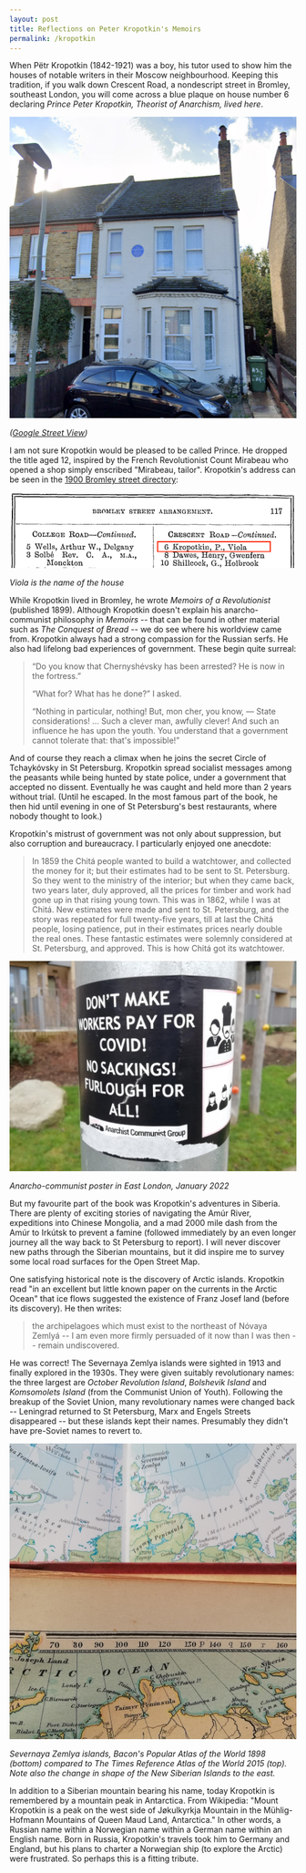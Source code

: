 ```yaml
---
layout: post
title: Reflections on Peter Kropotkin's Memoirs
permalink: /kropotkin
---
```


When Pëtr Kropotkin (1842-1921) was a boy, his tutor used to show him the houses of notable writers in their Moscow neighbourhood. Keeping this tradition, if you walk down Crescent Road, a nondescript street in Bromley, southeast London, you will come across a blue plaque on house number 6 declaring *Prince Peter Kropotkin, Theorist of Anarchism, lived here*.

![View of house](/assets/kropotkin/kropotkin_house.png)

*([Google Street View](https://www.google.com/maps/place/6+Crescent+Rd,+Bromley+BR1+3PW,+UK/@51.4119931,0.0153766,3a,75y,194.38h,93.85t/data=!3m6!1e1!3m4!1sJc-0eXuNsM-PJatXJosDTw!2e0!7i16384!8i8192!4m6!3m5!1s0x47d8aa131a990ebb:0x439bd78b6b5566fb!8m2!3d51.4118323!4d0.0152948!16s%2Fg%2F11c1f2dd0w))*

I am not sure Kropotkin would be pleased to be called Prince. He dropped the title aged 12, inspired by the French Revolutionist Count Mirabeau who opened a shop simply enscribed "Mirabeau, tailor". Kropotkin's address can be seen in the [1900 Bromley street directory](https://www.bblhs.org.uk/directories):

![Street directory](/assets/kropotkin/kropotkin_address.png)

*Viola is the name of the house*

While Kropotkin lived in Bromley, he wrote *Memoirs of a Revolutionist* (published 1899). Although Kropotkin doesn't explain his anarcho-communist philosophy in *Memoirs* -- that can be found in other material such as *The Conquest of Bread* -- we do see where his worldview came from. Kropotkin always had a strong compassion for the Russian serfs. He also had lifelong bad experiences of government. These begin quite surreal:

> “Do you know that Chernyshévsky has been arrested? He is now in the fortress.”
> 
> “What for? What has he done?” I asked.
> 
> “Nothing in particular, nothing! But, mon cher, you know, — State considerations! ... Such a clever man, awfully clever! And such an influence he has upon the youth. You understand that a government cannot tolerate that: that's impossible!”

And of course they reach a climax when he joins the secret Circle of Tchaykóvsky in St Petersburg. Kropotkin spread socialist messages among the peasants while being hunted by state police, under a government that accepted no dissent. Eventually he was caught and held more than 2 years without trial. (Until he escaped. In the most famous part of the book, he then hid until evening in one of St Petersburg's best restaurants, where nobody thought to look.)

Kropotkin's mistrust of government was not only about suppression, but also corruption and bureaucracy. I particularly enjoyed one anecdote:

> In 1859 the Chitá people wanted to build a watchtower, and collected the money for it; but their estimates had to be sent to St. Petersburg. So they went to the ministry of the interior; but when they came back, two years later, duly approved, all the prices for timber and work had gone up in that rising young town. This was in 1862, while I was at Chitá. New estimates were made and sent to St. Petersburg, and the story was repeated for full twenty-five years, till at last the Chitá people, losing patience, put in their estimates prices nearly double the real ones. These fantastic estimates were solemnly considered at St. Petersburg, and approved. This is how Chitá got its watchtower.

![Poster](/assets/kropotkin/anarchocommunistposter.jpg)

*Anarcho-communist poster in East London, January 2022*

But my favourite part of the book was Kropotkin's adventures in Siberia. There are plenty of exciting stories of navigating the Amúr River, expeditions into Chinese Mongolia, and a mad 2000 mile dash from the Amúr to Irkútsk to prevent a famine (followed immediately by an even longer journey all the way back to St Petersburg to report). I will never discover new paths through the Siberian mountains, but it did inspire me to survey some local road surfaces for the Open Street Map.

One satisfying historical note is the discovery of Arctic islands. Kropotkin read "in an excellent but little known paper on the currents in the Arctic Ocean" that ice flows suggested the existence of Franz Josef land (before its discovery). He then writes:

> the archipelagoes which must exist to the northeast of Nóvaya Zemlyá -- I am even more firmly persuaded of it now than I was then -- remain undiscovered. 

He was correct! The Severnaya Zemlya islands were sighted in 1913 and finally explored in the 1930s. They were given suitably revolutionary names: the three largest are *October Revolution Island*, *Bolshevik Island* and *Komsomolets Island* (from the Communist Union of Youth). Following the breakup of the Soviet Union, many revolutionary names were changed back -- Leningrad returned to St Petersburg, Marx and Engels Streets disappeared -- but these islands kept their names. Presumably they didn't have pre-Soviet names to revert to.

![Atlases](/assets/kropotkin/islands.jpeg)

*Severnaya Zemlya islands, Bacon's Popular Atlas of the World 1898 (bottom) compared to The Times Reference Atlas of the World 2015 (top). Note also the change in shape of the New Siberian Islands to the east.*

In addition to a Siberian mountain bearing his name, today Kropotkin is remembered by a mountain peak in Antarctica. From Wikipedia: "Mount Kropotkin is a peak on the west side of Jøkulkyrkja Mountain in the Mühlig-Hofmann Mountains of Queen Maud Land, Antarctica." In other words, a Russian name within a Norwegian name within a German name within an English name. Born in Russia, Kropotkin's travels took him to Germany and England, but his plans to charter a Norwegian ship (to explore the Arctic) were frustrated. So perhaps this is a fitting tribute.

